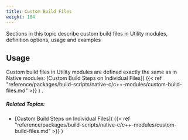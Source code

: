 ```yaml
---
title: Custom Build Files
weight: 184
---
```


Sections in this topic describe custom build files in Utility modules, definition options, usage and examples

<a name="Usage"></a>
## Usage ##

Custom build files in Utility modules are defined exactly the same as in Native modules: [Custom Build Steps on Individual Files]( {{< ref "reference/packages/build-scripts/native-c/c++-modules/custom-build-files.md" >}} ) .


##### Related Topics: #####
-  [Custom Build Steps on Individual Files]( {{< ref "reference/packages/build-scripts/native-c/c++-modules/custom-build-files.md" >}} ) 
